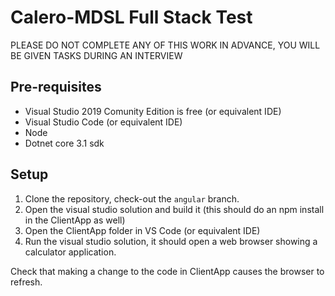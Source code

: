 # Calero-MDSL Full Stack Test

PLEASE DO NOT COMPLETE ANY OF THIS WORK IN ADVANCE, YOU WILL BE GIVEN TASKS DURING AN INTERVIEW

## Pre-requisites
- Visual Studio 2019 Comunity Edition is free (or equivalent IDE)
- Visual Studio Code (or equivalent IDE)
- Node
- Dotnet core 3.1 sdk

## Setup  
1. Clone the repository, check-out the `angular` branch.
2. Open the visual studio solution and build it (this should do an npm install in the ClientApp as well)
3. Open the ClientApp folder in VS Code (or equivalent IDE)
4. Run the visual studio solution, it should open a web browser showing a calculator application.

Check that making a change to the code in ClientApp causes the browser to refresh.
